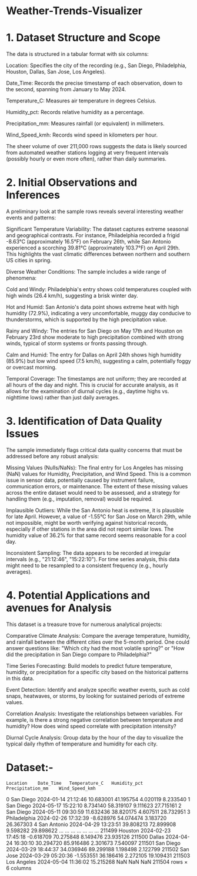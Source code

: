 # Weather-Trends-Visualizer
# 1. Dataset Structure and Scope

The data is structured in a tabular format with six columns:

Location: Specifies the city of the recording (e.g., San Diego, Philadelphia, Houston, Dallas, San Jose, Los Angeles).

Date_Time: Records the precise timestamp of each observation, down to the second, spanning from January to May 2024.

Temperature_C: Measures air temperature in degrees Celsius.

Humidity_pct: Records relative humidity as a percentage.

Precipitation_mm: Measures rainfall (or equivalent) in millimeters.

Wind_Speed_kmh: Records wind speed in kilometers per hour.

The sheer volume of over 211,000 rows suggests the data is likely sourced from automated weather stations logging at very frequent intervals (possibly hourly or even more often), rather than daily summaries.

# 2. Initial Observations and Inferences

A preliminary look at the sample rows reveals several interesting weather events and patterns:

Significant Temperature Variability: The dataset captures extreme seasonal and geographical contrasts. For instance, Philadelphia recorded a frigid -8.63°C (approximately 16.5°F) on February 26th, while San Antonio experienced a scorching 39.81°C (approximately 103.7°F) on April 29th. This highlights the vast climatic differences between northern and southern US cities in spring.

Diverse Weather Conditions: The sample includes a wide range of phenomena:

Cold and Windy: Philadelphia's entry shows cold temperatures coupled with high winds (26.4 km/h), suggesting a brisk winter day.

Hot and Humid: San Antonio's data point shows extreme heat with high humidity (72.9%), indicating a very uncomfortable, muggy day conducive to thunderstorms, which is supported by the high precipitation value.

Rainy and Windy: The entries for San Diego on May 17th and Houston on February 23rd show moderate to high precipitation combined with strong winds, typical of storm systems or fronts passing through.

Calm and Humid: The entry for Dallas on April 24th shows high humidity (85.9%) but low wind speed (7.5 km/h), suggesting a calm, potentially foggy or overcast morning.

Temporal Coverage: The timestamps are not uniform; they are recorded at all hours of the day and night. This is crucial for accurate analysis, as it allows for the examination of diurnal cycles (e.g., daytime highs vs. nighttime lows) rather than just daily averages.

# 3. Identification of Data Quality Issues

The sample immediately flags critical data quality concerns that must be addressed before any robust analysis:

Missing Values (Nulls/NaNs): The final entry for Los Angeles has missing (NaN) values for Humidity, Precipitation, and Wind Speed. This is a common issue in sensor data, potentially caused by instrument failure, communication errors, or maintenance. The extent of these missing values across the entire dataset would need to be assessed, and a strategy for handling them (e.g., imputation, removal) would be required.

Implausible Outliers: While the San Antonio heat is extreme, it is plausible for late April. However, a value of -1.55°C for San Jose on March 29th, while not impossible, might be worth verifying against historical records, especially if other stations in the area did not report similar lows. The humidity value of 36.2% for that same record seems reasonable for a cool day.

Inconsistent Sampling: The data appears to be recorded at irregular intervals (e.g., "21:12:46", "15:22:10"). For time series analysis, this data might need to be resampled to a consistent frequency (e.g., hourly averages).

# 4. Potential Applications and avenues for Analysis

This dataset is a treasure trove for numerous analytical projects:

Comparative Climate Analysis: Compare the average temperature, humidity, and rainfall between the different cities over the 5-month period. One could answer questions like: "Which city had the most volatile spring?" or "How did the precipitation in San Diego compare to Philadelphia?"

Time Series Forecasting: Build models to predict future temperature, humidity, or precipitation for a specific city based on the historical patterns in this data.

Event Detection: Identify and analyze specific weather events, such as cold snaps, heatwaves, or storms, by looking for sustained periods of extreme values.

Correlation Analysis: Investigate the relationships between variables. For example, is there a strong negative correlation between temperature and humidity? How does wind speed correlate with precipitation intensity?

Diurnal Cycle Analysis: Group data by the hour of the day to visualize the typical daily rhythm of temperature and humidity for each city.

# Dataset:-

	Location	Date_Time	Temperature_C	Humidity_pct	Precipitation_mm	Wind_Speed_kmh
0	San Diego	2024-01-14 21:12:46	10.683001	41.195754	4.020119	8.233540
1	San Diego	2024-05-17 15:22:10	8.734140	58.319107	9.111623	27.715161
2	San Diego	2024-05-11 09:30:59	11.632436	38.820175	4.607511	28.732951
3	Philadelphia	2024-02-26 17:32:39	-8.628976	54.074474	3.183720	26.367303
4	San Antonio	2024-04-29 13:23:51	39.808213	72.899908	9.598282	29.898622
...	...	...	...	...	...	...
211499	Houston	2024-02-23 17:45:18	-0.618709	70.275848	8.149476	23.935126
211500	Dallas	2024-04-24 16:30:10	30.294720	85.916486	2.301673	7.540097
211501	San Diego	2024-03-29 18:44:37	34.036946	89.299188	1.198498	2.122799
211502	San Jose	2024-03-29 05:20:36	-1.553551	36.186416	2.272105	19.109431
211503	Los Angeles	2024-05-04 11:36:02	15.215268	NaN	NaN	NaN
211504 rows × 6 columns
